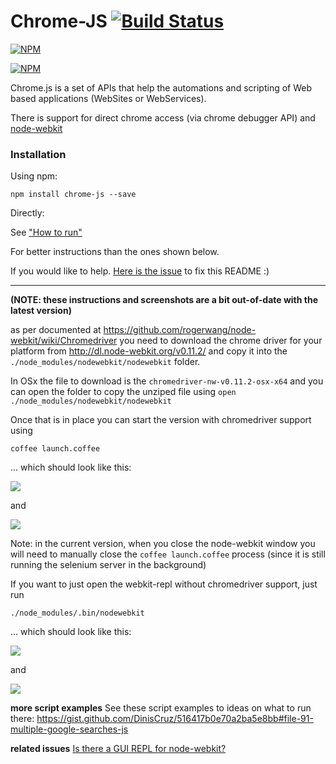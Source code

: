 Chrome-JS [![Build Status](https://travis-ci.org/o2platform/chrome-js.svg?branch=master)](https://travis-ci.org/o2platform/chrome-js)
==========

[![NPM](https://nodei.co/npm/chrome-js.png)](https://nodei.co/npm/chrome-js/)

[![NPM](https://nodei.co/npm-dl/chrome-js.png)](https://nodei.co/npm/chrome-js/)

Chrome.js is a set of APIs that help the automations and scripting of
Web based applications (WebSites or WebServices).

There is support for direct chrome access (via chrome debugger API) and
[node-webkit](https://github.com/rogerwang/node-webkit)


### Installation

Using npm:

```
npm install chrome-js --save
```

Directly:

See ["How to run"](https://github.com/o2platform/nwr/issues/34)

For better instructions than the ones shown below.

If you would like to help. [Here is the issue](https://github.com/o2platform/nwr/issues/35) to fix this README :)

----

**(NOTE: these instructions and screenshots are a bit out-of-date with the latest version)**

as per documented at https://github.com/rogerwang/node-webkit/wiki/Chromedriver you need to download the chrome driver for your platform
from http://dl.node-webkit.org/v0.11.2/ and copy it into the ```./node_modules/nodewebkit/nodewebkit``` folder.

In OSx the file to download is the ```chromedriver-nw-v0.11.2-osx-x64``` and you can open the folder to copy the unziped file using ```open ./node_modules/nodewebkit/nodewebkit```

Once that is in place you can start the version with chromedriver support using
```
coffee launch.coffee
```

... which should look like this:

![](https://cloud.githubusercontent.com/assets/656739/5246747/2af2d01c-7964-11e4-8747-3bdac1bda247.png)

and

![](https://cloud.githubusercontent.com/assets/656739/5246763/60e65c2a-7964-11e4-8104-eaaa880d0460.png)

Note: in the current version, when you close the node-webkit window you will need to manually close the ```coffee launch.coffee``` process (since it is still running the
selenium server in the background)

If you want to just open the webkit-repl without chromedriver support, just run

```
./node_modules/.bin/nodewebkit
```

... which should look like this:

![](https://cloud.githubusercontent.com/assets/656739/5246790/a68089ae-7964-11e4-9f0f-175cf9c3bc9c.png)

and

![](https://cloud.githubusercontent.com/assets/656739/5246824/e7fd8814-7964-11e4-8da4-8741b591885f.png)


**more script examples**
See these script examples to ideas on what to run there:  https://gist.github.com/DinisCruz/516417b0e70a2ba5e8bb#file-91-multiple-google-searches-js

**related issues**
[Is there a GUI REPL for node-webkit?](https://github.com/rogerwang/node-webkit/issues/2702)

